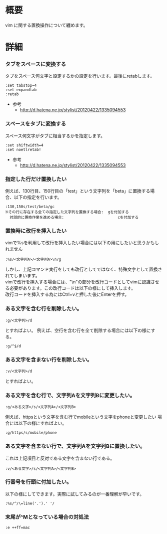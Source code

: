 # 概要 
vim に関する置換操作について纏めます。

# 詳細 

### タブをスペースに変換する
タブをスペース何文字と設定するかの設定を行います。最後にretabします。
```
:set tabstop=4
:set expandtab
:retab
```

- 参考
  - http://d.hatena.ne.jp/stylist/20120422/1335094553

### スペースをタブに変換する
スペース何文字がタブに相当するかを指定します。
```
:set shiftwidth=4
:set noetlretab!
```

- 参考
  - http://d.hatena.ne.jp/stylist/20120422/1335094553

### 指定した行だけ置換したい 
例えば、130行目、150行目の「test」という文字列を「beta」に置換する場合、以下の指定を行います。
```
:130,150s/test/beta/gc
※その行に存在する全ての指定した文字列を置換する場合:  gを付加する
  対話的に置換作業を進める場合:                        cを付加する
```

### 置換時に改行を挿入したい 
vimで%sを利用して改行を挿入したい場合には以下の用にしたいと思うかもしれません
```
:%s/<文字列A>/<文字列A>\n/g
```
しかし、上記コマンド実行をしても改行としてではなく、特殊文字として置換されてしまいます。  
vimで改行を挿入する場合には、"\n"の部分を改行コードとしてvimに認識させる必要があります。この改行コードは以下の様にして挿入します。  
改行コードを挿入する為にはCtrl+vと押した後にEnterを押す。


### ある文字を含む行を削除したい。 
```
:g/<文字列>/d
```

とすればよい。 例えば、空行を含む行を全て削除する場合には以下の様にする。
```
:g/^$/d
```

### ある文字を含まない行を削除したい。 
```
:v/<文字列>/d
```
とすればよい。

### ある文字を含む行で、文字列Aを文字列Bに変更したい。 
```
:g/<ある文字>/s/<文字列A>/<文字列B>
```

例えば、httpsという文字を含む行でmobileという文字をphoneと変更したい 場合には以下の様にすればよい。
```
:g/https/s/mobile/phone
```

### ある文字を含まない行で、文字列Aを文字列Bに置換したい。 
これは上記項目と反対である文字を含まない行である。
```
:v/<ある文字>/s/<文字列A>/<文字列B>
```

### 行番号を行頭に付加したい。 
以下の様にしてできます。実際に試してみるのが一番理解が早いです。
```
:%s/^/\=line('.').' '/ 
```

### 末尾が^Mとなっている場合の対処法 
```
:e ++ff=mac
```
